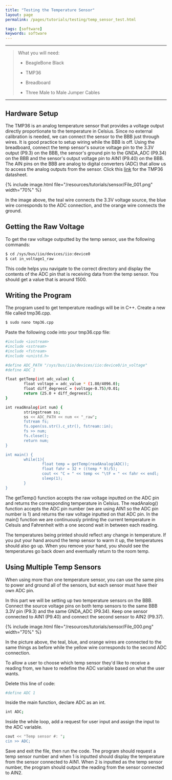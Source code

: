 ```yaml
---
title: "Testing the Temperature Sensor"
layout: page
permalink: /pages/tutorials/testing/temp_sensor_test.html

tags: [software]
keywords: software
---
```


*****************

> What you will need:
>
>   * BeagleBone Black
>
>   * TMP36
>
>   * Breadboard
>
>   * Three Male to Male Jumper Cables

*****************

## Hardware Setup

The TMP36 is an analog temperature sensor that provides a voltage output directly proportionate to the temperature in Celsius. Since no external calibration is needed, we can connect the sensor to the BBB just through wires. It is good practice to setup wiring while the BBB is off. Using the breadboard, connect the temp sensor's source voltage pin to the 3.3V output (P9.3) on the BBB, the sensor's ground pin to the GNDA_ADC (P9.34) on the BBB and the sensor's output voltage pin to AIN1 (P9.40) on the BBB. The AIN pins on the BBB are analog to digital converters (ADC) that allow us to access the analog outputs from the sensor. Click this [link](https://www.analog.com/media/en/technical-documentation/data-sheets/TMP35_36_37.pdf) for the TMP36 datasheet. 

{% include image.html file="/resources/tutorials/sensor/File_001.png" width="70%" %}

In the image above, the teal wire connects the 3.3V voltage source, the blue wire corresponds to the ADC connection, and the orange wire connects the ground.

## Getting the Raw Voltage

To get the raw voltage outputted by the temp sensor, use the following commands:
```bash
$ cd /sys/bus/iio/devices/iio:device0
$ cat in_voltage1_raw
```
This code helps you navigate to the correct directory and display the contents of the ADC pin that is receiving data from the temp sensor. You should get a value that is around 1500.

## Writing the Program

The program used to get temperature readings will be in C++. Create a new file called tmp36.cpp.

```bash
$ sudo nano tmp36.cpp
```

Paste the following code into your tmp36.cpp file:

```bash
#include <iostream>
#include <sstream>
#include <fstream>
#include <unistd.h>

#define ADC_PATH "/sys/bus/iio/devices/iio:device0/in_voltage"
#define ADC 1

float getTemp(int adc_value) {
        float voltage = adc_value * (1.80/4096.0);
        float diff_degreesC = (voltage-0.75)/0.01;
        return (25.0 + diff_degreesC);
}

int readAnalog(int num) {
        stringstream ss;
        ss << ADC_PATH << num << "_raw";
        fstream fs;
        fs.open(ss.str().c_str(), fstream::in);
        fs >> num;
        fs.close();
        return num;
}

int main() {
        while(1){
                float temp = getTemp(readAnalog(ADC));
                float fahr = 32 + ((temp * 9)/5);
                cout << "C = " << temp << "\tF = " << fahr << endl;
                sleep(1);
        }
}
```
The getTemp() function accepts the raw voltage inputted on the ADC pin and returns the corresponding temperature in Celsius. The readAnalog() function accepts the ADC pin number (we are using AIN1 so the ADC pin number is 1) and returns the raw voltage inputted on that ADC pin. In the main() function we are continuously printing the current temperature in Celsuis and Fahrenheit with a one second wait in between each reading. 

The temperatures being printed should reflect any change in temperature. If you put your hand around the temp sensor to warm it up, the temperatures should also go up. When you remove your hand, you should see the temperatures go back down and eventually return to the room temp.

## Using Multiple Temp Sensors

When using more than one temperature sensor, you can use the same pins to power and ground all of the sensors, but each sensor must have their own ADC pin. 

In this part we will be setting up two temperature sensors on the BBB. Connect the source voltage pins on both temp sensors to the same BBB 3.3V pin (P9.3) and the same GNDA_ADC (P9.34). Keep one sensor connected to AIN1 (P9.40) and connect the second sensor to AIN2 (P9.37).

{% include image.html file="/resources/tutorials/sensor/File_000.png" width="70%" %}

In the picture above, the teal, blue, and orange wires are connected to the same things as before while the yellow wire corresponds to the second ADC connection.

To allow a user to choose which temp sensor they'd like to receive a reading from, we have to redefine the ADC variable based on what the user wants. 

Delete this line of code:

```bash
#define ADC 1
```

Inside the main function, declare ADC as an int.

```bash
int ADC;
```

Inside the while loop, add a request for user input and assign the input to the ADC variable.

```bash
cout << "Temp sensor #: ";
cin >> ADC;
```
Save and exit the file, then run the code. The program should request a temp sensor number and when 1 is inputted should display the temperature from the sensor connected to AIN1. When 2 is inputted as the temp sensor number, the program should output the reading from the sensor connected to AIN2.
